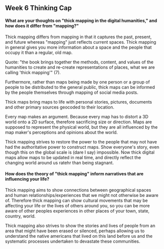 ## Week 6 Thinking Cap

#### What are your thoughts on "thick mapping in the digital humanities," and how does it differ from "mapping?"

Thick mapping differs from mapping in that it captures the past, present, and future whereas "mapping" just reflects current spaces. Thick mapping in general gives you  more information  about a  space and the  people that occupy  it than a regular, old map.

Quote: "the book brings together the methods, content, and values of the humanities to create and re-create representations of places, what we are calling 'thick mapping'" (7).

Furthermore, rather than maps being made by one person or a group of people to be distributed to the general public, thick maps can be informed by the people themselves through mapping of social media posts.

Thick maps bring maps to life with personal stories, pictures, documents and other primary sources geocoded to their location.

Every map makes an argument. Because every map has to distort a 3D world onto a 2D surface, therefore sacrificing size or direction. Maps are supposed to represent the physical world, but they are all influenced by the map  maker's perceptions and opinions about the world. 

Thick mapping strives to restore the power to the people that may not have had the authoritative power to construct maps. Show everyone's story, even  though this on the global scale is (dare I say) impossible. Now thick digital maps allow maps to be updated in real time, and directly reflect the changing world around us  ratehr than being stagnant. 

#### How does the theory of "thick mapping" inform narratives that are influencing your life?

Thick mapping aims to show connections between geographical spaces and human relationships/experiences that we might not otherwise be aware of.  Therefore thick mapping can show cultural movements that may be affecting your life or the lives of others around you, so you can be more aware of other peoples experiences in other places of your town, state, country, world. 

Thick mapping also strives to show the stories and lives of people from an area that might have been erased or silenced, perhaps allowing us to understand the native americans that lived on this land before us and the  systematic processes undertaken to devastate these communities.  



